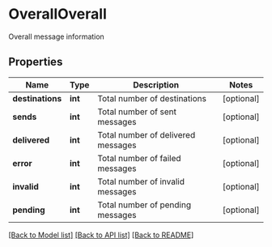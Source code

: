 # OverallOverall

Overall message information
## Properties
Name | Type | Description | Notes
------------ | ------------- | ------------- | -------------
**destinations** | **int** | Total number of destinations | [optional] 
**sends** | **int** | Total number of sent messages | [optional] 
**delivered** | **int** | Total number of delivered messages | [optional] 
**error** | **int** | Total number of failed messages | [optional] 
**invalid** | **int** | Total number of invalid messages | [optional] 
**pending** | **int** | Total number of pending messages | [optional] 

[[Back to Model list]](../README.md#documentation-for-models) [[Back to API list]](../README.md#documentation-for-api-endpoints) [[Back to README]](../README.md)


